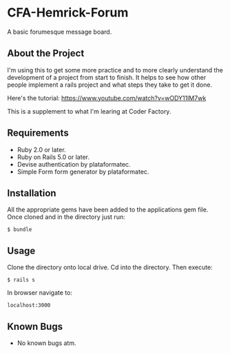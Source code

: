 # CFA-Hemrick-Forum

A basic forumesque message board.

## About the Project

I'm using this to get some more practice and to more clearly understand the development of a project from start to finish. It helps to see how other people implement a rails project and what steps they take to get it done.

Here's the tutorial: https://www.youtube.com/watch?v=wODY11lM7wk

This is a supplement to what I'm learing at Coder Factory.


## Requirements

- Ruby 2.0 or later.
- Ruby on Rails 5.0 or later.
- Devise authentication by plataformatec.
- Simple Form form generator by plataformatec.

## Installation

All the appropriate gems have been added to the applications gem file. Once cloned and in the directory just run:

   `$ bundle`

## Usage

Clone the directory onto local drive. Cd into the directory. Then execute:

`$ rails s`

In browser navigate to:

`localhost:3000`

## Known Bugs

- No known bugs atm.
